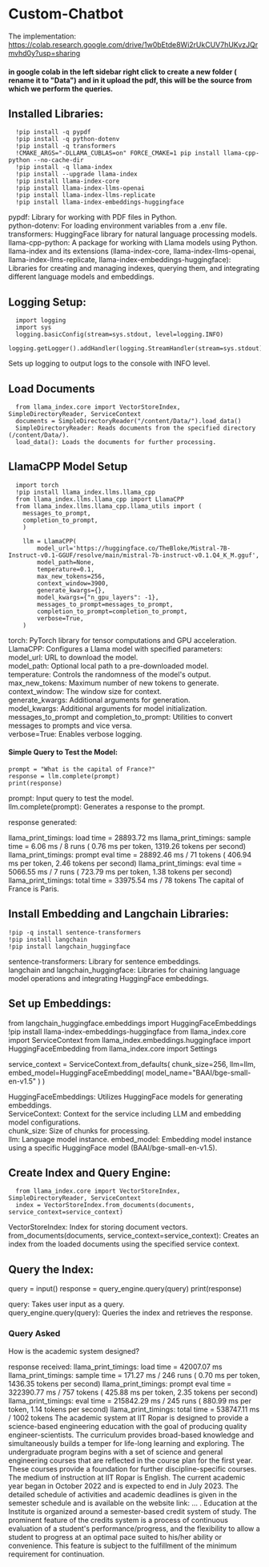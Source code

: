 # Custom-Chatbot

The implementation: 
https://colab.research.google.com/drive/1w0bEtde8Wi2rUkCUV7hUKvzJQrmvhd0y?usp=sharing


#### in google colab in the left sidebar  right click to create a new folder ( rename it to "Data")  and in it upload the pdf, this will be the source from which we  perform the  queries.
## Installed Libraries:
      !pip install -q pypdf
      !pip install -q python-dotenv
      !pip install -q transformers
      !CMAKE_ARGS="-DLLAMA_CUBLAS=on" FORCE_CMAKE=1 pip install llama-cpp-python --no-cache-dir
      !pip install -q llama-index
      !pip install --upgrade llama-index
      !pip install llama-index-core
      !pip install llama-index-llms-openai
      !pip install llama-index-llms-replicate
      !pip install llama-index-embeddings-huggingface

pypdf: Library for working with PDF files in Python.
<br>
python-dotenv: For loading environment variables from a .env file.
<br>
transformers: HuggingFace library for natural language processing models.
<br>
llama-cpp-python: A package for working with Llama models using Python.
<br>
llama-index and its extensions (llama-index-core, llama-index-llms-openai, llama-index-llms-replicate, llama-index-embeddings-huggingface): Libraries for creating and managing indexes, querying them, and integrating different language models and embeddings.

## Logging Setup:
      import logging
      import sys
      logging.basicConfig(stream=sys.stdout, level=logging.INFO)
      logging.getLogger().addHandler(logging.StreamHandler(stream=sys.stdout))

      
Sets up logging to output logs to the console with INFO level.

## Load Documents
      from llama_index.core import VectorStoreIndex, SimpleDirectoryReader, ServiceContext
      documents = SimpleDirectoryReader("/content/Data/").load_data()
      SimpleDirectoryReader: Reads documents from the specified directory (/content/Data/).
      load_data(): Loads the documents for further processing.
## LlamaCPP Model Setup 
      import torch
      !pip install llama_index.llms.llama_cpp
      from llama_index.llms.llama_cpp import LlamaCPP
      from llama_index.llms.llama_cpp.llama_utils import (
        messages_to_prompt,
        completion_to_prompt,
        )

        llm = LlamaCPP(
            model_url='https://huggingface.co/TheBloke/Mistral-7B-Instruct-v0.1-GGUF/resolve/main/mistral-7b-instruct-v0.1.Q4_K_M.gguf',
            model_path=None,
            temperature=0.1,
            max_new_tokens=256,
            context_window=3900,
            generate_kwargs={},
            model_kwargs={"n_gpu_layers": -1},
            messages_to_prompt=messages_to_prompt,
            completion_to_prompt=completion_to_prompt,
            verbose=True,
        )
torch: PyTorch library for tensor computations and GPU acceleration.
<br>
LlamaCPP: Configures a Llama model with specified parameters:
<br>
model_url: URL to download the model.
<br>
model_path: Optional local path to a pre-downloaded model.
<br>
temperature: Controls the randomness of the model's output.
<br>
max_new_tokens: Maximum number of new tokens to generate.
<br>
context_window: The window size for context.
<br>
generate_kwargs: Additional arguments for generation.
<br>
model_kwargs: Additional arguments for model initialization.
<br>
messages_to_prompt and completion_to_prompt: Utilities to convert messages to prompts and vice versa.
<br>
verbose=True: Enables verbose logging.
<br>

#### Simple Query to Test the Model:

    prompt = "What is the capital of France?"
    response = llm.complete(prompt)
    print(response)

    
prompt: Input query to test the model.
<br>
llm.complete(prompt): Generates a response to the prompt. 


response generated: 
   

llama_print_timings:        load time =   28893.72 ms
llama_print_timings:      sample time =       6.06 ms /     8 runs   (    0.76 ms per token,  1319.26 tokens per second)
llama_print_timings: prompt eval time =   28892.46 ms /    71 tokens (  406.94 ms per token,     2.46 tokens per second)
llama_print_timings:        eval time =    5066.55 ms /     7 runs   (  723.79 ms per token,     1.38 tokens per second)
llama_print_timings:       total time =   33975.54 ms /    78 tokens
 The capital of France is Paris. 



## Install Embedding and Langchain Libraries:


    !pip -q install sentence-transformers
    !pip install langchain
    !pip install langchain_huggingface

    
sentence-transformers: Library for sentence embeddings.
<br>
langchain and langchain_huggingface: Libraries for chaining language model operations and integrating HuggingFace embeddings.


## Set up Embeddings:
  from langchain_huggingface.embeddings import HuggingFaceEmbeddings
  !pip install llama-index-embeddings-huggingface
  from llama_index.core import ServiceContext
  from llama_index.embeddings.huggingface import HuggingFaceEmbedding
  from llama_index.core import Settings

  service_context = ServiceContext.from_defaults(
      chunk_size=256,
      llm=llm,
      embed_model=HuggingFaceEmbedding(
          model_name="BAAI/bge-small-en-v1.5"
      )
  )



HuggingFaceEmbeddings: Utilizes HuggingFace models for generating embeddings.
<br>
ServiceContext: Context for the service including LLM and embedding model configurations.
<br>
chunk_size: Size of chunks for processing.
<br>
llm: Language model instance.
embed_model: Embedding model instance using a specific HuggingFace model (BAAI/bge-small-en-v1.5).

## Create Index and Query Engine:


      from llama_index.core import VectorStoreIndex, SimpleDirectoryReader, ServiceContext
      index = VectorStoreIndex.from_documents(documents, service_context=service_context)

      
VectorStoreIndex: Index for storing document vectors.
<br>
from_documents(documents, service_context=service_context): Creates an index from the loaded documents using the specified service context.

## Query the Index:
query = input()
response = query_engine.query(query)
print(response)


query: Takes user input as a query.
<br>
query_engine.query(query): Queries the index and retrieves the response.
<br>

### Query Asked 
How is the academic system designed?
<br>

response received: 
llama_print_timings:        load time =   42007.07 ms
llama_print_timings:      sample time =     171.27 ms /   246 runs   (    0.70 ms per token,  1436.35 tokens per second)
llama_print_timings: prompt eval time =  322390.77 ms /   757 tokens (  425.88 ms per token,     2.35 tokens per second)
llama_print_timings:        eval time =  215842.29 ms /   245 runs   (  880.99 ms per token,     1.14 tokens per second)
llama_print_timings:       total time =  538747.11 ms /  1002 tokens
 The academic system at IIT Ropar is designed to provide a science-based engineering education with the goal of producing quality engineer-scientists. The curriculum provides broad-based knowledge and simultaneously builds a temper for life-long learning and exploring. The undergraduate program begins with a set of science and general engineering courses that are reflected in the course plan for the first year. These courses provide a foundation for further discipline-specific courses. The medium of instruction at IIT Ropar is English. The current academic year began in October 2022 and is expected to end in July 2023. The detailed schedule of activities and academic deadlines is given in the semester schedule and is available on the website link: ... . Education at the Institute is organized around a semester-based credit system of study. The prominent feature of the credits system is a process of continuous evaluation of a student's performance/progress, and the flexibility to allow a student to progress at an optimal pace suited to his/her ability or convenience. This feature is subject to the fulfillment of the minimum requirement for continuation.








